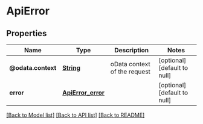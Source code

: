 # ApiError
## Properties

Name | Type | Description | Notes
------------ | ------------- | ------------- | -------------
**@odata.context** | [**String**](string.md) | oData context of the request | [optional] [default to null]
**error** | [**ApiError_error**](ApiError_error.md) |  | [optional] [default to null]

[[Back to Model list]](../README.md#documentation-for-models) [[Back to API list]](../README.md#documentation-for-api-endpoints) [[Back to README]](../README.md)

